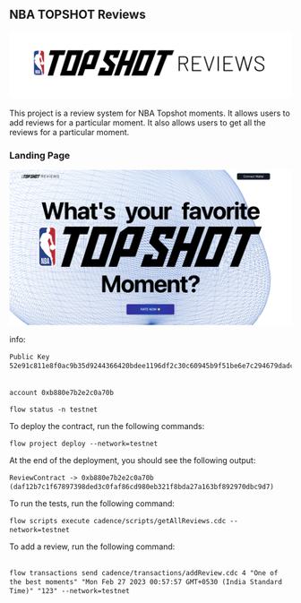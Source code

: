 ## NBA TOPSHOT Reviews
![Title](./images/title.png)

 This project is a  review system for NBA Topshot moments. It allows users to add reviews for a particular moment. It also allows users to get all the reviews for a particular moment. 


### Landing Page
![Home Page](./images/home.png)

info:

```
Public Key               52e91c811e8f0ac9b35d9244366420bdee1196df2c30c60945b9f51be6e7c294679dadc3ea0dd5de00bb3eb7bfc2b4fef35ecea72d2b4f5a6bd25b6f7227be40


account 0xb880e7b2e2c0a70b
```

```
flow status -n testnet
```

To deploy the contract, run the following commands:

```
flow project deploy --network=testnet
```

At the end of the deployment, you should see the following output:

```
ReviewContract -> 0xb880e7b2e2c0a70b (daf12b7c1f67897398ded3c0faf86cd980eb321f8bda27a163bf892970dbc9d7)
```

To run the tests, run the following command:

```
flow scripts execute cadence/scripts/getAllReviews.cdc --network=testnet
```

To add a review, run the following command:

```

flow transactions send cadence/transactions/addReview.cdc 4 "One of the best moments" "Mon Feb 27 2023 00:57:57 GMT+0530 (India Standard Time)" "123" --network=testnet
```
